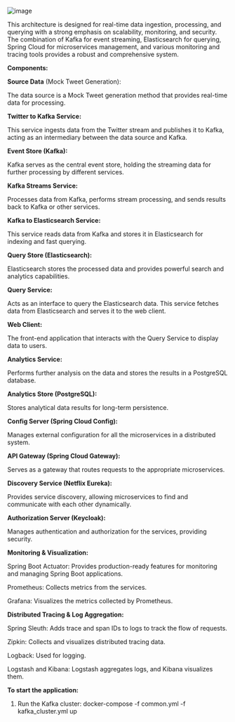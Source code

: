 ![image](https://github.com/vaibhavv1904/Event-Driven-Microservices/assets/41747438/5fd1f6f4-e421-4627-812f-5abe0867f293)

This architecture is designed for real-time data ingestion, processing, and querying with a strong emphasis on scalability, monitoring, and security. The combination of Kafka for event streaming, Elasticsearch for querying, Spring Cloud for microservices management, and various monitoring and tracing tools provides a robust and comprehensive system.

**Components:**

**Source Data** (Mock Tweet Generation):

The data source is a Mock Tweet generation method that provides real-time data for processing.

**Twitter to Kafka Service:**

This service ingests data from the Twitter stream and publishes it to Kafka, acting as an intermediary between the data source and Kafka.

**Event Store (Kafka):**

Kafka serves as the central event store, holding the streaming data for further processing by different services.

**Kafka Streams Service:**

Processes data from Kafka, performs stream processing, and sends results back to Kafka or other services.

**Kafka to Elasticsearch Service:**

This service reads data from Kafka and stores it in Elasticsearch for indexing and fast querying.

**Query Store (Elasticsearch):**

Elasticsearch stores the processed data and provides powerful search and analytics capabilities.

**Query Service:**

Acts as an interface to query the Elasticsearch data. This service fetches data from Elasticsearch and serves it to the web client.

**Web Client:**

The front-end application that interacts with the Query Service to display data to users.

**Analytics Service:**

Performs further analysis on the data and stores the results in a PostgreSQL database.

**Analytics Store (PostgreSQL):**

Stores analytical data results for long-term persistence.

**Config Server (Spring Cloud Config):**

Manages external configuration for all the microservices in a distributed system.

**API Gateway (Spring Cloud Gateway):**

Serves as a gateway that routes requests to the appropriate microservices.

**Discovery Service (Netflix Eureka):**

Provides service discovery, allowing microservices to find and communicate with each other dynamically.

**Authorization Server (Keycloak):**

Manages authentication and authorization for the services, providing security.

**Monitoring & Visualization:**

Spring Boot Actuator: Provides production-ready features for monitoring and managing Spring Boot applications.

Prometheus: Collects metrics from the services.

Grafana: Visualizes the metrics collected by Prometheus.

**Distributed Tracing & Log Aggregation:**

Spring Sleuth: Adds trace and span IDs to logs to track the flow of requests.

Zipkin: Collects and visualizes distributed tracing data.

Logback: Used for logging.

Logstash and Kibana: Logstash aggregates logs, and Kibana visualizes them.

**To start the application:**

1. Run the Kafka cluster: docker-compose -f common.yml -f kafka_cluster.yml up
